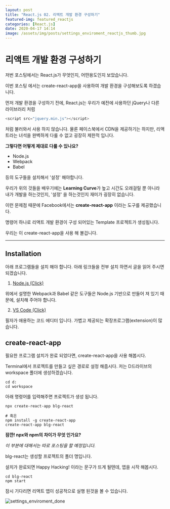 ```yaml
---
layout: post
title: "React.js 02. 리액트 개발 환경 구성하기"
featured-img: featured_reactjs
categories: [React.js]
date: 2020-04-17 14:14
image: /assets/img/posts/settings_enviroment_reactjs_thumb.jpg
---
```


# 리액트 개발 환경 구성하기

저번 포스팅에서는 React.js가 무엇인지, 어떤용도인지 보았습니다. 

이번 포스팅 에서는 create-react-app을 사용하여 개발 환경을 구성해보도록 하겠습니다.

먼저 개발 환경을 구성하기 전에, React.js는 우리가 예전에 사용하던 jQuery나 다른 라이브러리 처럼

```javascript
<script src="jquery.min.js"></script>
```

처럼 불러와서 사용 하지 않습니다. 물론 페이스북에서 CDN을 제공하기는 하지만,
리액트라는 녀석을 완벽하게 다룰 수 없고 굉장히 제한적 입니다.

<b>그렇다면 어떻게 제대로 다룰 수 있나요?</b>

* Node.js
* Webpack
* Babel

등의 도구들을 설치해서 '설정' 해야합니다.

우리가 위의 것들을 배우기에는 <b>Learning Curve</b>가 높고 시간도 오래걸릴 뿐 아니라
내가 개발을 하는것인지, '설정' 을 하는것인지 재미가 굉장히 없습니다.

이런 문제점 때문에 Facebook에서는 <b>create-react-app</b> 이라는 도구를 제공했습니다.

명령어 하나로 리액트 개발 환경이 구성 되어있는 Template 프로젝트가 생성됩니다.

우리는 이 create-react-app을 사용 해 볼겁니다.

***

## Installation

아래 프로그램들을 설치 해야 합니다. 아래 링크들을 전부 설치 하면서 글을 읽어 주시면 되겠습니다.

1. [Node.js (Click)](https://nodejs.org/ko)

위에서 설명한 Webpack과 Babel 같은 도구들은 Node.js 기반으로 만들어 져 있기 때문에, 설치해 주어야 합니다.

2. [VS Code (Click)](https://code.visualstudio.com)

필자가 애용하는 코드 에디터 입니다. 가볍고 제공되는 확장프로그램(extension)이 많습니다.

## create-react-app

필요한 프로그램 설치가 완료 되었다면, create-react-app을 사용 해봅시다.

Terminal에서 프로젝트를 만들고 싶은 경로로 설정 해줍시다. 저는 D드라이브의 workspace 폴더에 생성하겠습니다.

```terminal
cd d:
cd workspace
```

아래 명령어를 입력해주면 프로젝트가 생성 됩니다.

```terminal
npx create-react-app blg-react

# 혹은
npm install -g create-react-app
create-react-app blg-react

```

<b>잠깐! npx와 npm의 차이가 무엇 인가요?</b> 

<i>이 부분에 대해서는 따로 포스팅을 할 예정입니다.</i>

blg-react는 생성할 프로젝트의 폴더 명입니다.

설치가 완료되면 Happy Hacking! 이라는 문구가 뜨게 될텐데, 앱을 시작 해봅시다.

```terminal
cd blg-react
npm start
```

잠시 기다리면 리액트 앱이 성공적으로 실행 된것을 볼 수 있습니다.

![settings_enviroment_done](https://gwanwoodev.github.io/assets/upload/settings_enviroment_done.jpg)